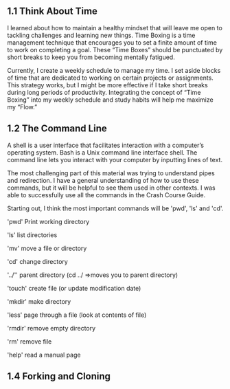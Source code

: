 ## 1.1 Think About Time
I learned about how to maintain a healthy mindset that will leave me open to tackling challenges and learning new things. Time Boxing is a time management technique that encourages you to set a finite amount of time to work on completing a goal. These “Time Boxes” should be punctuated by short breaks to keep you from becoming mentally fatigued.

Currently, I create a weekly schedule to manage my time. I set aside blocks of time that are dedicated to working on certain projects or assignments. This strategy works, but I might be more effective if I take short breaks during long periods of productivity. Integrating the concept of “Time Boxing” into my weekly schedule and study habits will help me maximize my “Flow.”


## 1.2 The Command Line
A shell is a user interface that facilitates interaction with a computer’s operating system. Bash is a Unix command line interface shell. The command line lets you interact with your computer by inputting lines of text.

The most challenging part of this material was trying to understand pipes and redirection. I have a general understanding of how to use these commands, but it will be helpful to see them used in other contexts. I was able to successfully use all the commands in the Crash Course Guide.

Starting out, I think the most important commands will be 'pwd', 'ls' and 'cd'.

'pwd'
Print working directory

'ls'
list directories

'mv'
move a file or directory

'cd'
change directory

'../''
parent directory (cd ../ =>moves you to parent directory)

'touch'
create file (or update modification date)

'mkdir'
make directory

'less'
page through a file (look at contents of file)

'rmdir'
remove empty directory

'rm'
remove file

'help'
read a manual page


## 1.4 Forking and Cloning